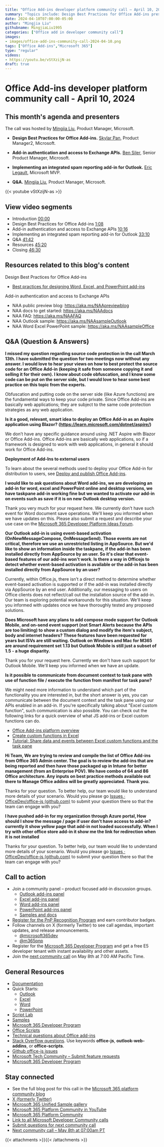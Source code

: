 ```yaml
---
title: "Office Add-ins developer platform community call – April 10, 2024"
summary: "Topics include: Design Best Practices for Office Add-ins presented by Skylar Pan, Product Manager2 at Microsoft, Add-in authentication and access to Exchange APIs presented by Ben Siler, Senior Product Manager, and Implementing an integrated spam reporting add-in for Outlook presented by Eric Legault, Microsoft MVP. Call hosted by Mingjia Liu, Product Manager at Microsoft. Recorded on April 10, 2024."
date: 2024-04-10T07:00:00-05:00
author: "Mingjia Liu"
githubname: MingjiaLiu1995
categories: ["Office add in developer community call"]
images:
- images/office-add-ins-community-call-2024-04-10.png
tags: ["Office Add-ins","Microsoft 365"]
type: "regular"
videos:
- https://youtu.be/vStXzijN-as
draft: true
---
```


# Office Add-ins developer platform community call - April 10, 2024

## This month's agenda and presenters

The call was hosted by [Mingjia Liu](https://www.linkedin.com/in/mingjia-liu-90a69a24a/), Product Manager, Microsoft.

* **Design Best Practices for Office Add-ins.** [Skylar Pan](https://www.linkedin.com/in/skylar-pan-4566617b/), Product Manager2, Microsoft.

* **Add-in authentication and access to Exchange APIs.** [Ben Siler](https://www.linkedin.com/in/bensiler/), Senior Product Manager, Microsoft.

* **Implementing an integrated spam reporting add-in for Outlook.** [Eric Legault](https://www.linkedin.com/in/ericlegault/), Microsoft MVP.

* **Q&A.** [Mingjia Liu](https://www.linkedin.com/in/mingjia-liu-90a69a24a/), Product Manager, Microsoft.

{{< youtube vStXzijN-as >}}

## View video segments

* Introduction [00:00](https://youtu.be/vStXzijN-as?t=0)
* Design Best Practices for Office Add-ins [1:08](https://youtu.be/vStXzijN-as?t=68)
* Add-in authentication and access to Exchange APIs [10:16](https://youtu.be/vStXzijN-as?t=616)
* Implementing an integrated spam reporting add-in for Outlook [33:10](https://youtu.be/vStXzijN-as?t=1990)
* Q&A [41:42](https://youtu.be/vStXzijN-as?t=2502)
* Resources [45:20](https://youtu.be/vStXzijN-as?t=2720)
* Closing [46:30](https://youtu.be/vStXzijN-as?t=2790)

## Resources related to this blog's content
Design Best Practices for Office Add-ins
* [Best practices for designing Word, Excel, and PowerPoint add-ins](https://devblogs.microsoft.com/microsoft365dev/best-practices-for-designing-word-excel-and-powerpoint-add-ins/)

Add-in authentication and access to Exchange APIs
* NAA public preview blog: https://aka.ms/NAApreviewblog​
* NAA docs to get started: https://aka.ms/NAAdocs​
* NAA FAQ: https://aka.ms/NAAFAQ​
* NAA Outlook sample: https://aka.ms/NAAsampleOutlook​
* NAA Word Excel PowerPoint sample: https://aka.ms/NAAsampleOffice​

## Q&A (Question & Answers)

**I missed my question regarding source code protection in the call March 13th. I have submitted the question for two meetings now without any answer. I would love to hear your views on how to best protect the source code for an Office Add-in (keeping it safe from someone copying it and selling it for their own). I know about code obfuscation, and I know some code can be put on the server side, but I would love to hear some best practice on this topic from the experts.**

Obfuscation and putting code on the server side (like Azure functions) are the fundamental ways to keep your code private. Since Office Add-ins are basically web applications; they are subject to the same code protection strategies as any web application.

**Is it a good, relevant, smart idea to deploy an Office Add-in as an Aspire application using Blazor? (https://learn.microsoft.com/dotnet/aspire/)**

We don’t have any specific guidance around using .NET Aspire with Blazor or Office Add-ins. Office Add-ins are basically web applications, so if a framework is designed to work with web applications, in general it should work for Office Add-ins. ​

**Deployment of Add-Ins to external users**

To learn about the several methods used to deploy your Office Add-in for distribution to users, see [Deploy and publish Office Add-ins](https://learn.microsoft.com/office/dev/add-ins/publish/publish).

**I would like to ask questions about Word add-ins, we are developing an add-in for word, excel and PowerPoint online and desktop versions, we have taskpane add-in working fine but we wanted to activate our add-in on events such as save if it is on new Outlook desktop version.**

Thank you very much for your request here. We currently don't have such event for Word document save operations. We'll keep you informed when we have updates on this. Please also submit a request and describe your use case on the [Microsoft 365 Developer Platform Ideas Forum]( https://techcommunity.microsoft.com/t5/microsoft-365-developer-platform/idb-p/Microsoft365DeveloperPlatform).

**Our Outlook add-in is using event-based activation (OnNewMessageCompose, OnMessageSend). Those events are not critical, therefore we use an unrestricted listing in AppSource. But we'd like to show an information inside the taskpane, if the add-in has been installed directly from AppSource by an user. So it's clear that event-based features of our add-ins won't work. Is there a way in Officejs to detect whether event-based activation is available or the add-in has been installed directly from AppSource by an user?**

Currently, within Office.js, there isn’t a direct method to determine whether event-based activation is supported or if the add-in was installed directly via AppSource by an end user. Additionally, our messaging to users on Office clients does not reflect/call out the installation source of the add-in. Our team is exploring potential workarounds for this situation. We'll keep you informed with updates once we have thoroughly tested any proposed solutions. 

**Does Microsoft have any plans to add compose mode support for Outlook Mobile, and on-send event support (not Smart Alerts because the APIs are too limiting) to show a custom dialog and modify the item's subject, body and internet headers? These features have been requested for years but ISVs are still waiting. Outlook on Windows and Mac for M365 are around requirement set 1.13 but Outlook Mobile is still just a subset of 1.5 - a huge disparity.**

Thank you for your request here. Currently we don't have such support for Outlook Mobile. We'll keep you informed when we have an update.​

**Is it possible to communicate from document context to task pane with use of function file / execute the function from manifest for task pane?**

We might need more information to understand which part of the functionality you are interested in, but the short answer is yes, you can communicate between the document context and the task pane using our APIs enabled in an add-in. If you're specifically talking about "Excel custom function", such communication is also possible. You can check out the following links for a quick overview of what JS add-ins or Excel custom functions can do. 

* [Office Add-ins platform overview](https://learn.microsoft.com/office/dev/add-ins/overview/office-add-ins)
* [Create custom functions in Excel](https://learn.microsoft.com/office/dev/add-ins/excel/custom-functions-overview)
* [Tutorial: Share data and events between Excel custom functions and the task pane](https://learn.microsoft.com/office/dev/add-ins/tutorials/share-data-and-events-between-custom-functions-and-the-task-pane-tutorial)

**Hi Team, We are trying to review and compile the list of Office Add-ins from Office 365 Admin center. The goal is to review the add-ins that are being reported and then have those packaged up in Intune for better management (from an Enterprise POV). We have combo of 64 and 86 Office architecture. Any inputs on best practice methods available out there to Manage Office addins will be greatly appreciated. Thank you.**

Thanks for your question. To better help, our team would like to understand more details of your scenario. Would you please go  [Issues · OfficeDev/office-js (github.com)](https://github.com/officedev/office-js/issues) to submit your question there so that the team can engage with you? 

**I have pushed add-in for my organization through Azure portal, How should I show the message / page if user don't have access to add-in? currently it show yellow page that add-in not loaded successfully. When I try with other office store add-in it show me the link for redirection when it is not installed**

Thanks for your question. To better help, our team would like to understand more details of your scenario. Would you please go  [Issues · OfficeDev/office-js (github.com)](https://github.com/officedev/office-js/issues) to submit your question there so that the team can engage with you? 

## Call to action

* Join a community panel – product focused add-in discussion groups.
    * [Outlook add-ins panel](https://ux.microsoft.com/Panel/OutlookAddinDeveloper)
    * [Excel add-ins panel](https://ux.microsoft.com/Panel/ExcelAddinDeveloper)
    * [Word add-ins panel](https://ux.microsoft.com/Panel/WordAddinDeveloper)
    * [PowerPoint add-ins panel](https://ux.microsoft.com/Panel/PowerPointAddinDeveloper)
    * [Samples and docs](https://ux.microsoft.com/Panel/OfficeAddinImproveSamplesDocs)
* [Register for the PnP Recognition Program](https://pnp.github.io/recognitionprogram/) and earn contributor badges.
* Follow channels on X (formerly Twitter) to see call agendas, important updates, and release announcements.
    * [@microsoft365dev](https://twitter.com/microsoft365dev)
    * [@m365pnp](https://twitter.com/m365pnp)
* Register for the [Microsoft 365 Developer Program](https://aka.ms/m365/devprogram) and get a free E5 developer tenant with instant availability and other assets.
* Join the [next community call](https://aka.ms/officeaddinscommunitycall) on May 8th at 7:00 AM Pacific Time.

## General Resources

* [Documentation](https://aka.ms/office-add-ins-docs)
* Quick Starts:
    * [Outlook](https://learn.microsoft.com/office/dev/add-ins/quickstarts/outlook-quickstart)
    * [Excel](https://learn.microsoft.com/office/dev/add-ins/quickstarts/excel-quickstart-jquery)
    * [Word](https://learn.microsoft.com/office/dev/add-ins/quickstarts/word-quickstart)
    * [PowerPoint](https://learn.microsoft.com/office/dev/add-ins/quickstarts/powerpoint-quickstart)
* [Script Lab](https://aka.ms/getscriptlab)
* [Samples](https://aka.ms/officeaddinsamples)
* [Microsoft 365 Developer Program](https://aka.ms/M365devprogram)
* [Office Scripts](aka.ms/office-scripts-docs)
* [Technical questions about Office add-ins](https://aka.ms/office-addins-dev-questions)
* [Stack Overflow questions](https://stackoverflow.com). Use keywords **office-js**, **outlook-web-addins**, or **office-scripts**.
* [Github office-js issues](https://github.com/OfficeDev/office-js/issues)
* [Microsoft Tech Community – Submit feature requests](https://aka.ms/m365dev-suggestions)
* [Microsoft 365 Developer Program](https://aka.ms/M365devprogram)

## Stay connected

* See the full blog post for this call in the [Microsoft 365 platform community blog](https://aka.ms/m365pnp/blog)
* [X (formerly Twitter)](https://twitter.com/microsoft365dev)
* [Microsoft 365 Unified Sample gallery](https://aka.ms/community/samples)
* [Microsoft 365 Platform Community in YouTube](https://aka.ms/community/videos)
* [Microsoft 365 Platform Community](https://aka.ms/community/home)
* [Link to all Microsoft Developer Community calls](https://aka.ms/M365DevCalls)
* [Submit questions for next community call](https://aka.ms/officeaddinsform)
* [Next community call – May 8th at 07:00am PT](https://aka.ms/officeaddinscommunitycall)

{{< attachments >}}{{< /attachments >}}

